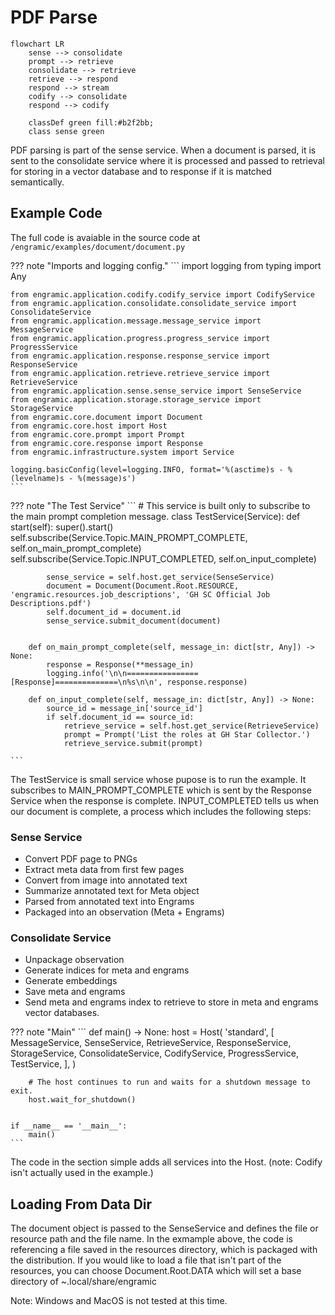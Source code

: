 # PDF Parse

```mermaid
flowchart LR
    sense --> consolidate
    prompt --> retrieve
    consolidate --> retrieve
    retrieve --> respond
    respond --> stream 
    codify --> consolidate
    respond --> codify 
    
    classDef green fill:#b2f2bb;
    class sense green
```

PDF parsing is part of the sense service. When a document is parsed, it is sent to the consolidate service where it is processed and passed to retrieval for storing in a vector database and to response if it is matched semantically.

## Example Code

The full code is avaiable in the source code at ```/engramic/examples/document/document.py```

??? note "Imports and logging config."
    ```
    import logging
    from typing import Any

    from engramic.application.codify.codify_service import CodifyService
    from engramic.application.consolidate.consolidate_service import ConsolidateService
    from engramic.application.message.message_service import MessageService
    from engramic.application.progress.progress_service import ProgressService
    from engramic.application.response.response_service import ResponseService
    from engramic.application.retrieve.retrieve_service import RetrieveService
    from engramic.application.sense.sense_service import SenseService
    from engramic.application.storage.storage_service import StorageService
    from engramic.core.document import Document
    from engramic.core.host import Host
    from engramic.core.prompt import Prompt
    from engramic.core.response import Response
    from engramic.infrastructure.system import Service

    logging.basicConfig(level=logging.INFO, format='%(asctime)s - %(levelname)s - %(message)s')
    ```

??? note "The Test Service"
    ```
    # This service is built only to subscribe to the main prompt completion message.
    class TestService(Service):
        def start(self):
            super().start()
            self.subscribe(Service.Topic.MAIN_PROMPT_COMPLETE, self.on_main_prompt_complete)
            self.subscribe(Service.Topic.INPUT_COMPLETED, self.on_input_complete)

            sense_service = self.host.get_service(SenseService)
            document = Document(Document.Root.RESOURCE, 'engramic.resources.job_descriptions', 'GH SC Official Job Descriptions.pdf')
            self.document_id = document.id
            sense_service.submit_document(document)


        def on_main_prompt_complete(self, message_in: dict[str, Any]) -> None:
            response = Response(**message_in)
            logging.info('\n\n================[Response]==============\n%s\n\n', response.response)

        def on_input_complete(self, message_in: dict[str, Any]) -> None:
            source_id = message_in['source_id']
            if self.document_id == source_id:
                retrieve_service = self.host.get_service(RetrieveService)
                prompt = Prompt('List the roles at GH Star Collector.')
                retrieve_service.submit(prompt)

    ```

The TestService is small service whose pupose is to run the example. It subscribes to MAIN_PROMPT_COMPLETE which is sent by the Response Service when the response is complete. INPUT_COMPLETED tells us when our document is complete, a process which includes the following steps:

### Sense Service
- Convert PDF page to PNGs
- Extract meta data from first few pages
- Convert from image into annotated text
- Summarize annotated text for Meta object
- Parsed from annotated text into Engrams
- Packaged into an observation (Meta + Engrams)

### Consolidate Service
- Unpackage observation
- Generate indices for meta and engrams
- Generate embeddings
- Save meta and engrams
- Send meta and engrams index to retrieve to store in meta and engrams vector databases.

??? note "Main"
    ```
    def main() -> None:
        host = Host(
            'standard',
            [
                MessageService,
                SenseService,
                RetrieveService,
                ResponseService,
                StorageService,
                ConsolidateService,
                CodifyService,
                ProgressService,
                TestService,
            ],
        )

        # The host continues to run and waits for a shutdown message to exit.
        host.wait_for_shutdown()


    if __name__ == '__main__':
        main()
    ```

The code in the section simple adds all services into the Host. (note: Codify isn't actually used in the example.)


## Loading From Data Dir

The document object is passed to the SenseService and defines the file or resource path and the file name. In the exmample above, the code is referencing a file saved in the resources directory, which is packaged with the distribution. If you would like to load a file that isn't part of the resources, you can choose Document.Root.DATA which will set a base directory of ~.local/share/engramic

Note: Windows and MacOS is not tested at this time.